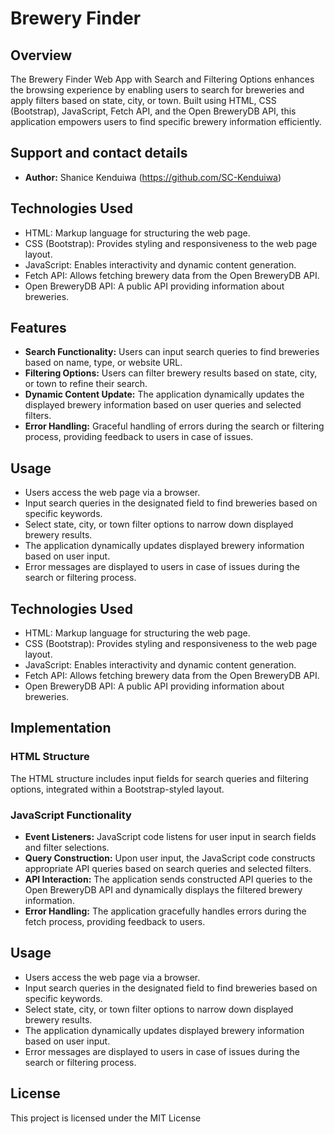 # Brewery Finder

## Overview
The Brewery Finder Web App with Search and Filtering Options enhances the browsing experience by enabling users to search for breweries and apply filters based on state, city, or town. Built using HTML, CSS (Bootstrap), JavaScript, Fetch API, and the Open BreweryDB API, this application empowers users to find specific brewery information efficiently.


## Support and contact details 

- **Author:** Shanice Kenduiwa (https://github.com/SC-Kenduiwa)

## Technologies Used
- HTML: Markup language for structuring the web page.
- CSS (Bootstrap): Provides styling and responsiveness to the web page layout.
- JavaScript: Enables interactivity and dynamic content generation.
- Fetch API: Allows fetching brewery data from the Open BreweryDB API.
- Open BreweryDB API: A public API providing information about breweries.

## Features
- **Search Functionality:** Users can input search queries to find breweries based on name, type, or website URL.
- **Filtering Options:** Users can filter brewery results based on state, city, or town to refine their search.
- **Dynamic Content Update:** The application dynamically updates the displayed brewery information based on user queries and selected filters.
- **Error Handling:** Graceful handling of errors during the search or filtering process, providing feedback to users in case of issues.

## Usage
- Users access the web page via a browser.
- Input search queries in the designated field to find breweries based on specific keywords.
- Select state, city, or town filter options to narrow down displayed brewery results.
- The application dynamically updates displayed brewery information based on user input.
- Error messages are displayed to users in case of issues during the search or filtering process.

## Technologies Used
- HTML: Markup language for structuring the web page.
- CSS (Bootstrap): Provides styling and responsiveness to the web page layout.
- JavaScript: Enables interactivity and dynamic content generation.
- Fetch API: Allows fetching brewery data from the Open BreweryDB API.
- Open BreweryDB API: A public API providing information about breweries.

## Implementation

### HTML Structure
The HTML structure includes input fields for search queries and filtering options, integrated within a Bootstrap-styled layout.

### JavaScript Functionality
- **Event Listeners:** JavaScript code listens for user input in search fields and filter selections.
- **Query Construction:** Upon user input, the JavaScript code constructs appropriate API queries based on search queries and selected filters.
- **API Interaction:** The application sends constructed API queries to the Open BreweryDB API and dynamically displays the filtered brewery information.
- **Error Handling:** The application gracefully handles errors during the fetch process, providing feedback to users.

## Usage
- Users access the web page via a browser.
- Input search queries in the designated field to find breweries based on specific keywords.
- Select state, city, or town filter options to narrow down displayed brewery results.
- The application dynamically updates displayed brewery information based on user input.
- Error messages are displayed to users in case of issues during the search or filtering process.

## License

This project is licensed under the MIT License